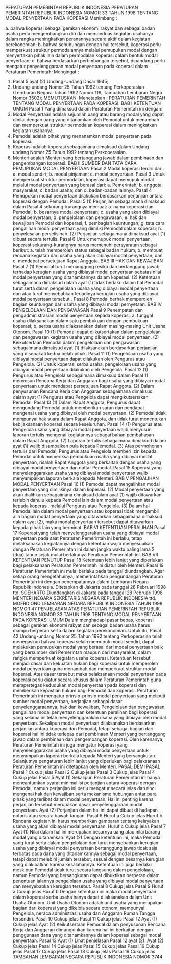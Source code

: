  PERATURAN PEMERINTAH REPUBLIK INDONESIA PERATURAN PEMERINTAH REPUBLIK INDONESIA NOMOR 33 TAHUN 1998 TENTANG MODAL PENYERTAAN PADA KOPERASI
Menimbang :

a. bahwa koperasi sebagai gerakan ekonomi rakyat dan sebagai badan usaha perlu mengembangkan diri dan memperluas kegiatan usahanya dalam rangka meningkatkan peranannya secara aktif dalam kegiatan perekonomian;
b. bahwa sehubungan dengan hal tersebut, koperasi perlu memperkuat struktur permodalannya melalui pemupukan modal dengan menyertakan pihak lain dalam permodalan koperasi dalam bentuk modal penyertaan;
c. bahwa berdasarkan pertimbangan tersebut, dipandang perlu mengatur penyelenggaraan modal penyertaan pada koperasi dalam Peraturan Pemerintah;
Mengingat :

1. Pasal 5 ayat (2) Undang-Undang Dasar 1945;
2. Undang-undang Nomor 25 Tahun 1992 tentang Perkoperasian (Lembaran Negara Tahun 1992 Nomor 116, Tambahan Lembaran Negra Nomor 3502);
MEMUTUSKAN:
 Menetapkan : PERATURAN PEMERINTAH TENTANG MODAL PENYERTAAN PADA KOPERASI.
BAB I KETENTUAN UMUM
Pasal 1
Yang dimaksud dalam Peraturan Pemerintah ini dengan:
1. Modal Penyertaan adalah sejumlah uang atau barang modal yang dapat dinilai dengan uang yang ditanamkan oleh Pemodal untuk menambah dan memperkuat struktur permodalan koperasi dalam meningkatkan kegiatan usahanya.
2. Pemodal adalah pihak yang menanamkan modal penyertaan pada koperasi.
3. Koperasi adalah koperasi sebagaimana dimaksud dalam Undang-undang Nomor 25 Tahun 1992 tentang Perkoperasian.
4. Menteri adalah Menteri yang bertanggung jawab dalam pembinaan dan pengembangan koperasi.
BAB II SUMBER DAN TATA CARA PEMUPUKAN MODAL PENYERTAAN
Pasal 2
Modal koperasi terdiri dari:
a. modal sendiri;
b. modal pinjaman;
c. modal penyertaan.
Pasal 3
Untuk memperkuat struktur permodalan, koperasi dapat memupuk modal melalui modal penyertaan yang berasal dari:
a. Pemerintah;
b. anggota masyarakat;
c. badan usaha; dan
d. badan-badan lainnya.
Pasal 4
Pemupukan modal penyertaan dilakukan berdasarkan perjanjian antara koperasi dengan Pemodal.
Pasal 5
(1) Perjanjian sebagaimana dimaksud dalam Pasal 4 sekurang-kurangnya memuat:
a. nama koperasi dan Pemodal;
b. besarnya modal penyertaan;
c. usaha yang akan dibiayai modal penyertaan;
d. pengelolaan dan pengawasan;
e. hak dan kewajiban Pemodal dan koperasi;
f. pembagian keuntungan;
g. tata cara pengalihan modal penyertaan yang dimiliki Pemodal dalam koperasi;
h. penyelesaian perselisihan.
(2) Perjanjian sebagaimana dimaksud ayat (1) dibuat secara tertulis.
Pasal 6
Untuk memupuk modal penyertaan, koperasi sekurang-kurangnya harus memenuhi persyaratan sebagai berikut:
a. telah memperoleh status sebagai badan hukum;
b. membuat rencana kegiatan dari usaha yang akan dibiayai modal penyertaan; dan
c. mendapat persetujuan Rapat Anggota.
BAB III HAK DAN KEWAJIBAN
Pasal 7
(1) Pemodal turut menanggung resiko dan bertanggung jawab terhadap kerugian usaha yang dibiayai modal penyertaan sebatas nilai modal penyertaan yang ditanamkannya dalam koperasi.
(2) Ketentuan sebagaimana dimaksud dalam ayat (1) tidak berlaku dalam hal Pemodal turut serta dalam pengelolaan usaha yang dibiayai modal penyertaan dan atau turut menyebabkan terjadinya kerugian usaha yang dibiayai modal penyertaan tersebut .
Pasal 8
Pemodal berhak memperoleh bagian keuntungan dari usaha yang dibiayai modal pernyetaan.
BAB IV PENGELOLAAN DAN PENGAWASAN
Pasal 9
Penempatan dan pengadministrasian modal penyertaan kepada koperasi:
a. tunggal usaha dilaksanakan dalam satu pembukuan dengan pembukuan koperasi;
b. serba usaha dilaksanakan dalam masing-masing Unit Usaha Otonom.
Pasal 10
(1) Pemodal dapat diikutsertakan dalam pengelolaan dan pengawasan kegiatan usaha yang dibiayai modal penyertaan.
(2) Keikutsertaan Pemodal dalam pengelolaan dan pengawasan sebagaimana dimaksud ayat (1) dilaksanakan berdasarkan perjanjian yang disepakati kedua belah pihak.
Pasal 11
(1) Pengelolaan usaha yang dibiayai modal penyertaan dapat dilakukan oleh Pengurus atau Pengelola.
(2) Untuk koperasi serba usaha, pengelolaan usaha yang dibiayai modal penyertaan dilakukan oleh Pengelola.
Pasal 12
(1) Pengurus atau Pengelola sebagaimana dimaksud dalam Pasal 11 menyusun Rencana Kerja dan Anggaran bagi usaha yang dibiayai modal penyertaan untuk mendapat persetujuan Rapat Anggota.
(2) Dalam penyusunan Rencana Kerja dan Anggaran sebagaimana dimaksud dalam ayat (1) Pengurus atau Pengelola dapat mengikutsertakan Pemodal.
Pasal 13
(1) Dalam Rapat Anggota, Pengurus dapat mengundang Pemodal untuk memberikan saran dan pendapat mengenai usaha yang dibiayai oleh modal penyertaan.
(2) Pemodal tidak mempunyai hak suara dalam Rapat Anggota, dan tidak turut menentukan kebijaksanaan koperasi secara keseluruhan.
Pasal 14
(1) Pengurus atau Pengelola usaha yang dibiayai modal penyertaan wajib menyusun laporan tertulis mengenai kegiatannya sebagai bahan pembahasan dalam Rapat Anggota.
(2) Laporan tertulis sebagaimana dimaksud dalam ayat (1) wajib disampaikan pula kepada Pemodal.
(3) Atas permohonan tertulis dari Pemodal, Pengurus atau Pengelola memberi izin kepada Pemodal untuk memeriksa pembukuan usaha yang dibiayai modal penyertaan, risalah Rapat Anggota yang berkaitan dengan usaha yang dibiayai modal penyertaan dan daftar Pemodal.
Pasal 15
Koperasi yang menyelenggarakan usaha yang dibiayai modal penyertaan wajib menyampaikan laporan berkala kepada Menteri.
BAB V PENGALIHAN MODAL PENYERTAAN
Pasal 16
(1) Pemodal dapat mengalihkan modal penyertaan yang dimilikinya dalam koperasi.
(2) Modal penyertaan yang akan dialihkan sebagaimana dimaksud dalam ayat (1) wajib ditawarkan terlebih dahulu kepada Pemodal lain dalam modal penyertaan atau kepada koperasi, melalui Pengurus atau Pengelola.
(3) Dalam hal Pemodal lain dalam modal penyertaan atau koperasi tidak mengambil alih bagian modal penyertaan yang ditawarkan sebagaimana dimaksud dalam ayat (2), maka modal penyertaan tersebut dapat ditawarkan kepada pihak lain yang berminat.
BAB VI KETENTUAN PERALIHAN
Pasal 17
Koperasi yang telah menyelenggarakan usaha yang dibiayai modal penyertaan pada saat Peraturan Pemerintah ini berlaku, tetap melaksanakan kegiatannya dengan ketentuan wajib menyesuaikan dengan Peraturan Pemerintah ini dalam jangka waktu paling lama 2 (dua) tahun sejak mulai berlakunya Peraturan Pemerintah ini.
BAB VII KETENTUAN PENUTUP
Pasal 18
Ketentuan lebih lanjut yang diperlukan bagi pelaksanaan Peraturan Pemerintah ini diatur oleh Menteri.
Pasal 19
Peraturan Pemerintah ini mulai berlaku pada tanggal diundangkan.
Agar setiap orang mengetahuinya, memerintahkan pengundangan Peraturan Pemerintah ini dengan penempatannya dalam Lembaran Negara Republik Indonesia. Ditetapkan di Jakarta pada tanggal 28 Pebruari 1998 ttd. SOEHARTO Diundangkan di Jakarta pada tanggal 28 Pebruari 1998 MENTERI NEGARA SEKRETARIS NEGARA REPUBLIK INDONESIA ttd. MOERDIONO LEMBARAN NEGARA REPUBLIK INDONESIA TAHUN 1998 NOMOR 47 PENJELASAN ATAS PERATURAN PEMERINTAH REPUBLIK INDONESIA NOMOR 33 TAHUN 1998 TENTANG MODAL PENYERTAAN PADA KOPERASI UMUM Dalam menghadapi pasar bebas, koperasi sebagai gerakan ekonomi rakyat dan sebagai badan usaha harus mampu berperan serta dalam kegiatan perekonomian. Untuk itu, Pasal 42 Undang-undang Nomor 25 Tahun 1992 tentang Perkoperasian telah menegaskan bahwa koperasi selain memupuk modal sendiri, dapat melakukan pemupukan modal yang berasal dari modal penyertaan baik yang bersumber dari Pemerintah maupun dari masyarakat, dalam rangka memperkuat kegiatan usaha koperasi. Ketentuan tersebut menjadi dasar dan kekuatan hukum bagi koperasi untuk memperoleh modal penyertaan guna menambah dan memperkuat struktur modal koperasi. Atas dasar tersebut maka pelaksanaan modal penyertaan pada koperasi perlu diatur secara khusus dalam Peraturan Pemerintah guna mempertegas kedudukan modal penyertaan pada koperasi dan memberikan kepastian hukum bagi Pemodal dan koperasi. Peraturan Pemerintah ini mengatur prinsip-prinsip modal penyertaan yang meliputi sumber modal penyertaan, perjanjian sebagai dasar penyelenggaraannya, hak dan kewajiban, Pengelolaan dan pengawasan, pengalihan modal penyertaan dan ketentuan peralihan bagi koperasi yang selama ini telah menyelenggarakan usaha yang dibiayai oleh modal penyertaan. Sekalipun modal penyertaan dilaksanakan berdasarkan perjanjian antara koperasi dan Pemodal, tetapi sebagai bagian dari koperasi hal ini tidak terlepas dari pembinaan Menteri yang bertanggung jawab dalam pembinaan dan pengembangan koperasi. Oleh karenanya, Peraturan Pemerintah ini juga mengatur koperasi yang menyelenggarakan usaha yang dibiayai modal penyertaan untuk menyampaikan laporan berkala kepada Menteri yang bersangkutan. Selanjutnya pengaturan lebih lanjut yang diperlukan bagi pelaksanaan Peraturan Pemerintah ini ditetapkan oleh Menteri. PASAL DEMI PASAL
Pasal 1
Cukup jelas
Pasal 2
Cukup jelas
Pasal 3
Cukup jelas
Pasal 4
Cukup jelas
Pasal 5
Ayat (1) Sekalipun Peraturan Pemerintan ini hanya mencantumkan syarat minimal isi perjanjian antara koperasi dengan Pemodal, namun perjanjian ini perlu mengatur secara jelas dan rinci mengenai hak dan kewajiban serta mekanisme hubungan antar para pihak yang terlibat dalam modal penyertaan. Hal ini penting karena perjanjian tersebut merupakan dasar penyelenggaraan modal penyertaan. Ayat (2) Perjanjian dalam hal ini dapat dibuat di hadapan notaris atau secara bawah tangan.
Pasal 6
Huruf a Cukup jelas Huruf b Rencana kegiatan ini harus memberikan gambaran tentang kelayakan usaha yang akan dibiayai modal penyertaan. Huruf c Cukup jelas
Pasal 7
Ayat (1) Nilai dalam hal ini merupakan besarnya uang atau nilai barang modal yang ditanamkan. Ayat (2) Dengan ketentuan ini, maka Pemodal yang turut serta dalam pengelolaan dan turut menyebabkan kerugian usaha yang dibiayai modal penyertaan bertanggung jawab tidak saja terbatas pada dana yang ditanamkannya sebagai modal penyertaan, tetapi dapat melebihi jumlah tersebut, sesuai dengan besarnya kerugian yang diakibatkan karena kesalahannya. Ketentuan ini juga berlaku meskipun Pemodal tidak turut secara langsung dalam pengelolaan, namun Pemodal yang bersangkutan dapat dibuktikan berperan dalam penentuan jalannya pengelolaan usaha yang dibiayai modal penyertaan dan menyebabkan kerugian tersebut.
Pasal 8
Cukup jelas
Pasal 9
Huruf a Cukup jelas Huruf b Dengan ketentuan ini maka modal penyertaan dalam koperasi serba usaha hanya dapat dilaksanakan dalam Unit Usaha Otonom. Unit Usaha Otonom adalah unit usaha yang merupakan bagian dari koperasi yang dikelola secara otonom, mempunyai Pengelola, neraca administrasi usaha dan Anggaran Rumah Tangga tersendiri.
Pasal 10
Cukup jelas
Pasal 11
Cukup jelas
Pasal 12
Ayat (1) Cukup jelas Ayat (2) Keikutsertaan Pemodal dalam penyusunan Rencana Kerja dan Anggaran dimungkinkan karena hal ini berkaitan dengan penggunaan dana yang ditanamkannya dalam koperasi sebagai modal penyertaan.
Pasal 13
Ayat (1) Lihat penjelasan Pasal 12 ayat (2). Ayat (2) Cukup jelas
Pasal 14
Cukup jelas
Pasal 15
Cukup jelas
Pasal 16
Cukup jelas
Pasal 17
Cukup jelas
Pasal 18
Cukup jelas
Pasal 19
Cukup jelas TAMBAHAN LEMBARAN NEGARA REPUBLIK INDONESIA NOMOR 3744